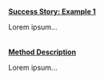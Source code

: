 <b><u>Success Story: Example 1</u></b>

Lorem ipsum...

###### <!-- This is the separator for the contents, above is displayed in popup and below in the details page  -->

<b><u>Method Description</u></b>

Lorem ipsum...